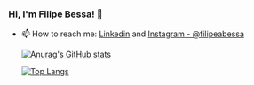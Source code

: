 ### Hi, I'm Filipe Bessa! 👋

- 📫 How to reach me: [Linkedin](https://www.linkedin.com/in/filipe-gbessa/)    and   [Instagram - @filipeabessa](https://www.instagram.com/filipeabessa/?hl=pt-br)
  
  [![Anurag's GitHub stats](https://github-readme-stats.vercel.app/api?username=filipeabessa&show_icons=true&theme=dracula)](https://github.com/filipeabessa)
  
  [![Top Langs](https://github-readme-stats.vercel.app/api/top-langs/?username=filipeabessa&layout=compact)](https://github.com/anuraghazra/github-readme-stats)


<!--
**Filipegbessaa/Filipegbessaa** is a ✨ _special_ ✨ repository because its `README.md` (this file) appears on your GitHub profile.



